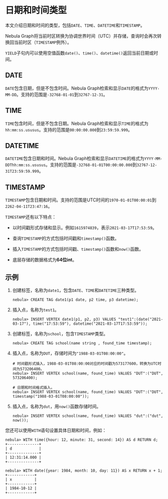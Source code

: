# 日期和时间类型

本文介绍日期和时间的类型，包括`DATE`、`TIME`、`DATETIME`和`TIMESTAMP`。

Nebula Graph将当前时区转换为协调世界时间（UTC）并存储，查询时会再次转换回当前时区（`TIMESTAMP`例外）。

`YIELD`子句内可以使用空值函数`date()`、`time()`、`datetime()`返回当前日期或时间。

## DATE

`DATE`包含日期，但是不包含时间。Nebula Graph检索和显示`DATE`的格式为`YYYY-MM-DD`。支持的范围是`-32768-01-01`到`32767-12-31`。

## TIME

`TIME`包含时间，但是不包含日期。Nebula Graph检索和显示`TIME`的格式为`hh:mm:ss.ususus`。支持的范围是`00:00:00.000`到`23:59:59.999`。

## DATETIME

`DATETIME`包含日期和时间。Nebula Graph检索和显示`DATETIME`的格式为`YYYY-MM-DDThh:mm:ss.ususus`。支持的范围是`-32768-01-01T00:00:00.000`到`32767-12-31T23:59:59.999`。

## TIMESTAMP

`TIMESTAMP`包含日期和时间。支持的范围是UTC时间的`1970-01-01T00:00:01`到`2262-04-11T23:47:16`。

`TIMESTAMP`还有以下特点：

- 以时间戳形式存储和显示。例如`1615974839`，表示`2021-03-17T17:53:59`。

- 查询`TIMESTAMP`的方式包括时间戳和`timestamp()`函数。

- 插入`TIMESTAMP`的方式包括时间戳、`timestamp()`函数和`now()`函数。

- 底层存储的数据格式为**64位int**。

## 示例

1. 创建标签，名称为`date1`，包含`DATE`、`TIME`和`DATETIME`三种类型。

    ```ngql
    nebula> CREATE TAG date1(p1 date, p2 time, p3 datetime);
    ```

2. 插入点，名称为`test1`。

    ```ngql
    nebula> INSERT VERTEX date1(p1, p2, p3) VALUES "test1":(date("2021-03-17"), time("17:53:59"), datetime("2021-03-17T17:53:59"));
    ```

3. 创建标签，名称为`school`，包含`TIMESTAMP`类型。

    ```ngql
    nebula> CREATE TAG school(name string , found_time timestamp);
    ```

4. 插入点，名称为`DUT`，存储时间为`"1988-03-01T08:00:00"`。

    ```ngql
    # 时间戳形式插入，1988-03-01T08:00:00对应的时间戳为573177600，转换为UTC时间为573206400。
    nebula> INSERT VERTEX school(name, found_time) VALUES "DUT":("DUT", 573206400);

    # 日期和时间格式插入。
    nebula> INSERT VERTEX school(name, found_time) VALUES "DUT":("DUT", timestamp("1988-03-01T08:00:00"));
    ```

5. 插入点，名称为`dut`，用`now()`函数存储时间。

    ```ngql
    nebula> INSERT VERTEX school(name, found_time) VALUES "dut":("dut", now());
    ```

您还可以使用`WITH`语句设置具体日期和时间，例如：

```ngql
nebula> WITH time({hour: 12, minute: 31, second: 14}) AS d RETURN d;
+--------------+
| d            |
+--------------+
| 12:31:14.000 |
+--------------+

nebula> WITH date({year: 1984, month: 10, day: 11}) AS x RETURN x + 1;
+------------+
| x          |
+------------+
| 1984-10-12 |
+------------+
```
